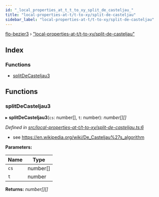 ```yaml
---
id: "_local_properties_at_t_t_to_xy_split_de_casteljau_"
title: "local-properties-at-t/t-to-xy/split-de-casteljau"
sidebar_label: "local-properties-at-t/t-to-xy/split-de-casteljau"
---
```


[flo-bezier3](../globals.md) › ["local-properties-at-t/t-to-xy/split-de-casteljau"](_local_properties_at_t_t_to_xy_split_de_casteljau_.md)

## Index

### Functions

* [splitDeCasteljau3](_local_properties_at_t_t_to_xy_split_de_casteljau_.md#splitdecasteljau3)

## Functions

###  splitDeCasteljau3

▸ **splitDeCasteljau3**(`cs`: number[], `t`: number): *number[][]*

*Defined in [src/local-properties-at-t/t-to-xy/split-de-casteljau.ts:6](https://github.com/FlorisSteenkamp/FloBezier/blob/6f79660/src/local-properties-at-t/t-to-xy/split-de-casteljau.ts#L6)*

* see https://en.wikipedia.org/wiki/De_Casteljau%27s_algorithm

**Parameters:**

Name | Type |
------ | ------ |
`cs` | number[] |
`t` | number |

**Returns:** *number[][]*
